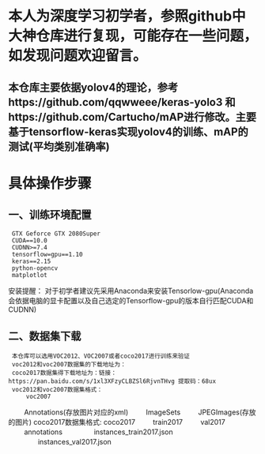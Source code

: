 # 本人为深度学习初学者，参照github中大神仓库进行复现，可能存在一些问题，如发现问题欢迎留言。
## 本仓库主要依据yolov4的理论，参考https://github.com/qqwweee/keras-yolo3 和https://github.com/Cartucho/mAP进行修改。主要基于tensorflow-keras实现yolov4的训练、mAP的测试(平均类别准确率)
# 具体操作步骤
## 一、训练环境配置
     GTX Geforce GTX 2080Super 
     CUDA==10.0
     CUDNN>=7.4
     tensorflow=gpu==1.10
     keras==2.15
     python-opencv
     matplotlot
安装提醒： 
    对于初学者建议先采用Anaconda来安装Tensorlow-gpu(Anaconda会依据电脑的显卡配置以及自己选定的Tensorflow-gpu的版本自行匹配CUDA和CUDNN)
## 二、数据集下载
     本仓库可以选用VOC2012、VOC2007或者coco2017进行训练来验证
     voc2012和voc2007数据集的下载地址为：
     coco2017数据集得下载地址为：链接：https://pan.baidu.com/s/1xl3XFzyCLBZSl6RjvnTHvg 提取码：68ux 
     voc2012和voc2007数据集格式：
         voc2007
　　         Annotations(存放图片对应的xml)
　　         ImageSets
　　         JPEGImages(存放的图片)
     coco2017数据集格式:
         coco2017
　　        train2017
　　        val2017
　　           annotations
　　　　          instances_train2017.json
　　　　          instances_val2017.json
